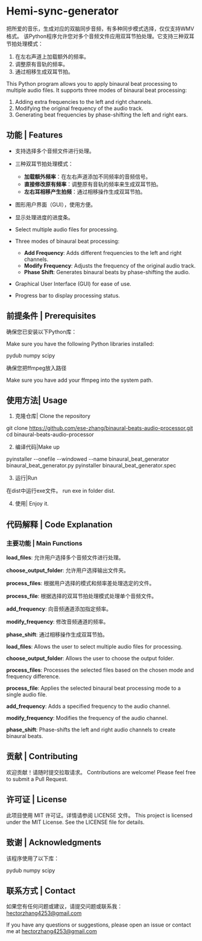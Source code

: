 # Hemi-sync-generator
把所爱的音乐，生成对应的双脑同步音频，有多种同步模式选择，仅仅支持WMV格式。
该Python程序允许您对多个音频文件应用双耳节拍处理。它支持三种双耳节拍处理模式：
1. 在左右声道上加载额外的频率。
2. 调整原有音轨的频率。
3. 通过相移生成双耳节拍。

This Python program allows you to apply binaural beat processing to multiple audio files. It supports three modes of binaural beat processing:
1. Adding extra frequencies to the left and right channels.
2. Modifying the original frequency of the audio track.
3. Generating beat frequencies by phase-shifting the left and right ears.

## 功能 | Features

- 支持选择多个音频文件进行处理。
- 三种双耳节拍处理模式：
  - **加载额外频率**：在左右声道添加不同频率的音频信号。
  - **直接修改原有频率**：调整原有音轨的频率来生成双耳节拍。
  - **左右耳相移产生拍频**：通过相移操作生成双耳节拍。
- 图形用户界面（GUI），使用方便。
- 显示处理进度的进度条。

- Select multiple audio files for processing.
- Three modes of binaural beat processing:
  - **Add Frequency**: Adds different frequencies to the left and right channels.
  - **Modify Frequency**: Adjusts the frequency of the original audio track.
  - **Phase Shift**: Generates binaural beats by phase-shifting the audio.
- Graphical User Interface (GUI) for ease of use.
- Progress bar to display processing status.

## 前提条件 | Prerequisites

确保您已安装以下Python库：

Make sure you have the following Python libraries installed:

pydub numpy scipy

确保您把ffmpeg放入路径

Make sure you have add your ffmpeg into the system path.

## 使用方法| Usage
1. 克隆仓库| Clone the repository

git clone https://github.com/ese-zhang/binaural-beats-audio-processor.git
cd binaural-beats-audio-processor

2. 编译代码|Make up

pyinstaller --onefile --windowed --name binaural_beat_generator binaural_beat_generator.py
pyinstaller binaural_beat_generator.spec

3. 运行|Run

在dist中运行exe文件。
run exe in folder dist.

4. 使用| Enjoy it.


## 代码解释 | Code Explanation
### 主要功能 | Main Functions
**load_files**: 允许用户选择多个音频文件进行处理。

**choose_output_folder**: 允许用户选择输出文件夹。

**process_files**: 根据用户选择的模式和频率差处理选定的文件。

**process_file**: 根据选择的双耳节拍处理模式处理单个音频文件。

**add_frequency**: 向音频通道添加指定频率。

**modify_frequency**: 修改音频通道的频率。

**phase_shift**: 通过相移操作生成双耳节拍。

**load_files**: Allows the user to select multiple audio files for processing.

**choose_output_folder**: Allows the user to choose the output folder.

**process_files**: Processes the selected files based on the chosen mode and frequency difference.

**process_file**: Applies the selected binaural beat processing mode to a single audio file.

**add_frequency**: Adds a specified frequency to the audio channel.

**modify_frequency**: Modifies the frequency of the audio channel.

**phase_shift**: Phase-shifts the left and right audio channels to create binaural beats.


## 贡献 | Contributing
欢迎贡献！请随时提交拉取请求。
Contributions are welcome! Please feel free to submit a Pull Request.
## 许可证 | License
此项目使用 MIT 许可证。详情请参阅 LICENSE 文件。
This project is licensed under the MIT License. See the LICENSE file for details.
## 致谢 | Acknowledgments
该程序使用了以下库：

pydub
numpy
scipy
## 联系方式 | Contact
如果您有任何问题或建议，请提交问题或联系我：hectorzhang4253@gmail.com

If you have any questions or suggestions, please open an issue or contact me at hectorzhang4253@gmail.com
